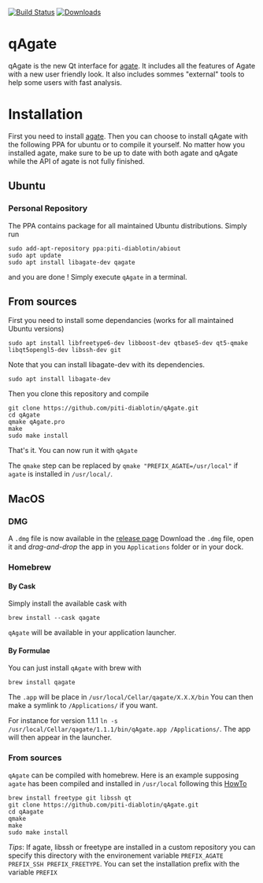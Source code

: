 [![Build Status](https://travis-ci.com/piti-diablotin/qAgate.svg?branch=master)](https://travis-ci.com/piti-diablotin/qAgate)
[![Downloads](https://img.shields.io/github/downloads/piti-diablotin/qAgate/latest/total.svg)](https://github.com/piti-diablotin/qAgate/releases/latest)

# qAgate
qAgate is the new Qt interface for [agate](https://github.com/piti-diablotin/agate).
It includes all the features of Agate with a new user friendly look.
It also includes sommes "external" tools to help some users with fast analysis.

# Installation
First you need to install [agate](https://github.com/piti-diablotin/agate).
Then you can choose to install qAgate with the following PPA for ubuntu or to compile it yourself.
No matter how you installed agate, make sure to be up to date with both agate and qAgate while the API of agate is not fully finished.

## Ubuntu

### Personal Repository
The PPA contains package for all maintained Ubuntu distributions.
Simply run 
```
sudo add-apt-repository ppa:piti-diablotin/abiout
sudo apt update
sudo apt install libagate-dev qagate
```
and you are done !
Simply execute `qAgate` in a terminal.


## From sources
First you need to install some dependancies (works for all maintained Ubuntu versions)
  ```
  sudo apt install libfreetype6-dev libboost-dev qtbase5-dev qt5-qmake libqt5opengl5-dev libssh-dev git
  ```
  Note that you can install libagate-dev with its dependencies.
  ```
  sudo apt install libagate-dev
  ```
  Then you clone this repository and compile
  ```
  git clone https://github.com/piti-diablotin/qAgate.git
  cd qAgate
  qmake qAgate.pro
  make
  sudo make install
  ```
  That's it.
  You can now run it with `qAgate`
  
  The `qmake` step can be replaced by `qmake "PREFIX_AGATE=/usr/local"` if `agate` is installed in `/usr/local/`.

## MacOS

### DMG
  A `.dmg` file is now available in the [release page](https://github.com/piti-diablotin/qAgate/releases)
  Download the `.dmg` file, open it and *drag-and-drop* the app in you `Applications` folder or in your dock.

### Homebrew

#### By Cask

Simply install the available cask with
```
brew install --cask qagate
```
`qAgate` will be available in your application launcher.

#### By Formulae

  You can just install `qAgate` with brew with
  ```
  brew install qagate
  ```
  The `.app` will be place in `/usr/local/Cellar/qagate/X.X.X/bin`
  You can then make a symlink to `/Applications/` if you want.

  For instance for version 1.1.1 `ln -s /usr/local/Cellar/qagate/1.1.1/bin/qAgate.app /Applications/`.
  The app will then appear in the launcher.

### From sources

  `qAgate` can be compiled with homebrew. Here is an example supposing `agate` has been compiled and installed in `/usr/local` following this [HowTo](https://github.com/piti-diablotin/agate/blob/master/README.md)
  ```
  brew install freetype git libssh qt
  git clone https://github.com/piti-diablotin/qAgate.git
  cd qAagate
  qmake
  make
  sudo make install
  ```

  *Tips*: If agate, libssh or freetype are installed in a custom repository you can specify this directory with the environement variable
  `PREFIX_AGATE PREFIX_SSH PREFIX_FREETYPE`.
  You can set the installation prefix with the variable `PREFIX`
